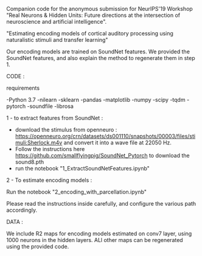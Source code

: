 Companion code for the anonymous submission for NeurIPS'19 Workshop "Real Neurons & Hidden Units: Future directions at the intersection of neuroscience and artificial intelligence".

"Estimating encoding models of cortical auditory processing using naturalistic stimuli and transfer learning"

Our encoding models are trained on SoundNet features. We provided the SoundNet features, and also explain the method to regenerate them in step 1.

CODE : 

requirements 

-Python 3.7
-nilearn
-sklearn
-pandas
-matplotlib
-numpy
-scipy
-tqdm
-pytorch
-soundfile
-librosa


1 - to extract features from SoundNet : 
- download the stimulus from openneuro : https://openneuro.org/crn/datasets/ds001110/snapshots/00003/files/stimuli:Sherlock.m4v and convert it into a wave file at 22050 Hz. 
- Follow the instructions here https://github.com/smallflyingpig/SoundNet_Pytorch to download the sound8.pth
- run the notebook "1_ExtractSoundNetFeatures.ipynb"

2 - To estimate encoding models : 

Run the notebook "2_encoding_with_parcellation.ipynb"

Please read the instructions inside carefully, and configure the various path accordingly.

 DATA :

 We include R2 maps for encoding models estimated on conv7 layer, using 1000 neurons in the hidden layers. 
 ALl other maps can be regenerated using the provided code. 
